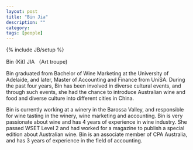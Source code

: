```yaml
---
layout: post
title: "Bin Jia"
description: ""
category: 
tags: [people]
---
```

{% include JB/setup %}

Bin (Kit) JIA （Art troupe) 

Bin graduated from Bachelor of Wine Marketing at the University of Adelaide, and later, Master of Accounting and Finance from UniSA. During the past four years, Bin has been involved in diverse cultural events, and through such events, she had the chance to introduce Australian wine and food and diverse culture into different cities in China.

Bin is currently working at a winery in the Barossa Valley, and responsible for wine tasting in the winery, wine marketing and accounting. Bin is very passionate about wine and has 4 years of experience in wine industry. She passed WSET Level 2 and had worked for a magazine to publish a special edition about Australian wine. Bin is an associate member of CPA Australia, and has 3 years of experience in the field of accounting.
